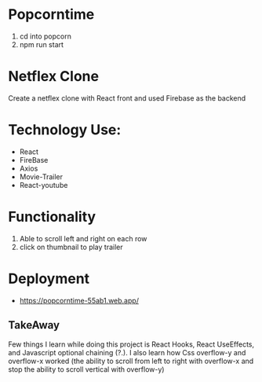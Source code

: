 # Popcorntime
1. cd into popcorn
2. npm run start

# Netflex Clone 
Create a netflex clone with React front and used Firebase as the backend 

# Technology Use:
- React 
- FireBase
- Axios
- Movie-Trailer
- React-youtube

# Functionality
1. Able to scroll left and right on each row
2. click on thumbnail to play trailer

# Deployment 
- https://popcorntime-55ab1.web.app/



## TakeAway 
Few things I learn while doing this project is React Hooks, React UseEffects, and Javascript optional chaining (?.). I also learn how Css overflow-y and overflow-x worked (the ability to scroll from left to right with overflow-x and stop the ability to scroll vertical with overflow-y) 
